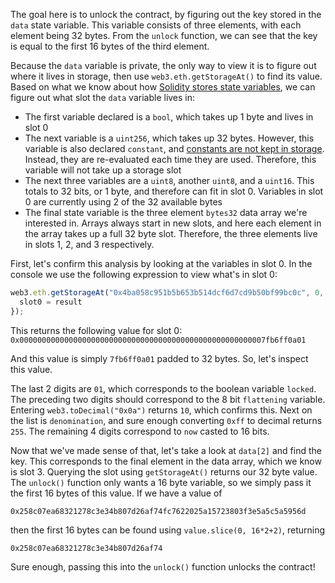 The goal here is to unlock the contract, by figuring out the key stored in the `data` state variable. This variable consists of three elements, with each element being 32 bytes. From the `unlock` function, we can see that the key is equal to the first 16 bytes of the third element.

Because the `data` variable is private, the only way to view it is to figure out where it lives in storage, then use `web3.eth.getStorageAt()` to find its value. Based on what we know about how [Solidity stores state variables](https://solidity.readthedocs.io/en/v0.4.25/miscellaneous.html), we can figure out what slot the `data` variable lives in:
* The first variable declared is a `bool`, which takes up 1 byte and lives in slot 0
* The next variable is a `uint256`, which takes up 32 bytes. However, this variable is also declared `constant`, and [constants are not kept in storage](https://solidity.readthedocs.io/en/latest/contracts.html#constant-state-variables). Instead, they are re-evaluated each time they are used. Therefore, this variable will not take up a storage slot
* The next three variables are a `uint8`, another `uint8`, and a `uint16`. This totals to 32 bits, or 1 byte, and therefore can fit in slot 0. Variables in slot 0 are currently using 2 of the 32 available bytes
* The final state variable is the three element `bytes32` data array we're interested in. Arrays always start in new slots, and here each element in the array takes up a full 32 byte slot. Therefore, the three elements live in slots 1, 2, and 3 respectively.

First, let's confirm this analysis by looking at the variables in slot 0. In the console we use the following expression to view what's in slot 0:

```javascript
web3.eth.getStorageAt("0x4ba058c951b5b653b514dcf6d7cd9b50bf99bc0c", 0, function(err, result) {
  slot0 = result
});
```

This returns the following value for slot 0:
`0x0000000000000000000000000000000000000000000000000000007fb6ff0a01`

And this value is simply `7fb6ff0a01` padded to 32 bytes. So, let's inspect this value.

The last 2 digits are `01`, which corresponds to the boolean variable `locked`. The preceding two digits should correspond to the 8 bit `flattening` variable. Entering `web3.toDecimal("0x0a")` returns `10`, which confirms this. Next on the list is `denomination`, and sure enough converting `0xff` to decimal returns `255`. The remaining 4 digits correspond to `now` casted to 16 bits.

Now that we've made sense of that, let's take a look at `data[2]` and find the key. This corresponds to the final element in the data array, which we know is slot 3. Querying the slot using `getStorageAt()` returns our 32 byte value. The `unlock()` function only wants a 16 byte variable, so we simply pass it the first 16 bytes of this value. If we have a value of

`0x258c07ea68321278c3e34b807d26af74fc7622025a15723803f3e5a5c5a5956d`

then the first 16 bytes can be found using `value.slice(0, 16*2+2)`, returning

`0x258c07ea68321278c3e34b807d26af74`

Sure enough, passing this into the `unlock()` function unlocks the contract!